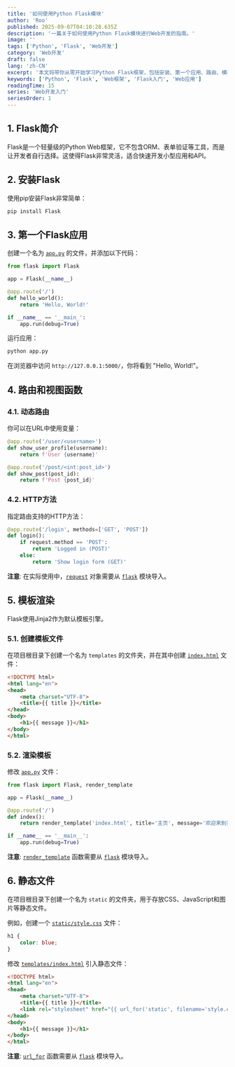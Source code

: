 ```yaml
---
title: '如何使用Python Flask模块'
author: 'Roo'
published: 2025-09-07T04:10:28.635Z
description: '一篇关于如何使用Python Flask模块进行Web开发的指南。'
image: ''
tags: ['Python', 'Flask', 'Web开发']
category: 'Web开发'
draft: false
lang: 'zh-CN'
excerpt: '本文将带你从零开始学习Python Flask框架，包括安装、第一个应用、路由、模板渲染和静态文件，助你快速入门Web开发。'
keywords: ['Python', 'Flask', 'Web框架', 'Flask入门', 'Web应用']
readingTime: 15
series: 'Web开发入门'
seriesOrder: 1
---
```


## 1. Flask简介

Flask是一个轻量级的Python Web框架，它不包含ORM、表单验证等工具，而是让开发者自行选择。这使得Flask非常灵活，适合快速开发小型应用和API。

## 2. 安装Flask

使用pip安装Flask非常简单：

```bash
pip install Flask
```

## 3. 第一个Flask应用

创建一个名为 [`app.py`](app.py) 的文件，并添加以下代码：

```python
from flask import Flask

app = Flask(__name__)

@app.route('/')
def hello_world():
    return 'Hello, World!'

if __name__ == '__main_':
    app.run(debug=True)
```

运行应用：

```bash
python app.py
```

在浏览器中访问 `http://127.0.0.1:5000/`，你将看到 "Hello, World!"。

## 4. 路由和视图函数

### 4.1. 动态路由

你可以在URL中使用变量：

```python
@app.route('/user/<username>')
def show_user_profile(username):
    return f'User {username}'

@app.route('/post/<int:post_id>')
def show_post(post_id):
    return f'Post {post_id}'
```

### 4.2. HTTP方法

指定路由支持的HTTP方法：

```python
@app.route('/login', methods=['GET', 'POST'])
def login():
    if request.method == 'POST':
        return 'Logged in (POST)'
    else:
        return 'Show login form (GET)'
```
**注意**: 在实际使用中，[`request`](flask.request) 对象需要从 [`flask`](flask) 模块导入。

## 5. 模板渲染

Flask使用Jinja2作为默认模板引擎。

### 5.1. 创建模板文件

在项目根目录下创建一个名为 `templates` 的文件夹，并在其中创建 [`index.html`](templates/index.html) 文件：

```html
<!DOCTYPE html>
<html lang="en">
<head>
    <meta charset="UTF-8">
    <title>{{ title }}</title>
</head>
<body>
    <h1>{{ message }}</h1>
</body>
</html>
```

### 5.2. 渲染模板

修改 [`app.py`](app.py) 文件：

```python
from flask import Flask, render_template

app = Flask(__name__)

@app.route('/')
def index():
    return render_template('index.html', title='主页', message='欢迎来到我的Flask应用！')

if __name__ == '__main__':
    app.run(debug=True)
```
**注意**: [`render_template`](flask.render_template) 函数需要从 [`flask`](flask) 模块导入。

## 6. 静态文件

在项目根目录下创建一个名为 `static` 的文件夹，用于存放CSS、JavaScript和图片等静态文件。

例如，创建一个 [`static/style.css`](static/style.css) 文件：

```css
h1 {
    color: blue;
}
```

修改 [`templates/index.html`](templates/index.html) 引入静态文件：

```html
<!DOCTYPE html>
<html lang="en">
<head>
    <meta charset="UTF-8">
    <title>{{ title }}</title>
    <link rel="stylesheet" href="{{ url_for('static', filename='style.css') }}">
</head>
<body>
    <h1>{{ message }}</h1>
</body>
</html>
```
**注意**: [`url_for`](flask.url_for) 函数需要从 [`flask`](flask) 模块导入。
